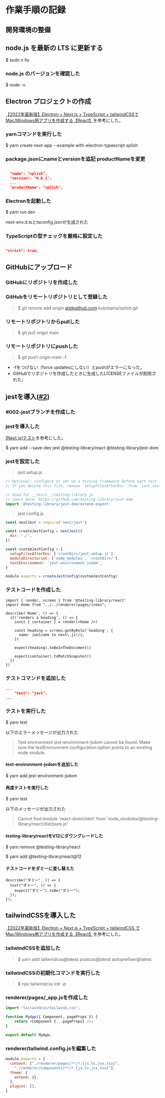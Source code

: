 # 作業手順の記録

## 開発環境の整備

## node.js を最新の LTS に更新する

$ sudo n lts

### node.js のバージョンを確認した

$ node -v

## Electron プロジェクトの作成

[【2022年最新版】Electron + Next.js + TypeScript + tailwindCSSでMac/Windows用アプリを作成する【React】](https://yurupro.cloud/2514/)を参考にした。

### yarnコマンドを実行した

$ yarn create next-app --example with-electron-typescript splish

### package.jsonにnameとversionを追記 productNameを変更

```json

  "name": "splish",
  "version": "0.0.1",
  ...
  "productName": "splish",

```

### Electronを起動した

$ yarn run dev

next-env.d.tsとtsconfig.jsonが生成された

### TypeScriptの型チェックを厳格に設定した

```tsconfig.json

"strict": true,

```

## GitHubにアップロード

### GitHubにリポジトリを作成した

### GitHubをリモートリポジトリとして登録した

> $ git remote add origin git@github.com:kubotama/splish.git

### リモートリポジトリからpullした

> $ git pull origin main

### リモートリポジトリにpushした

> $ git push origin main -f

- -fをつけない（force updatesにしない）とpushがエラーになった。
- GitHubでリポジトリを作成したときに生成したLICENSEファイルが削除された。

## jestを導入([#2](https://github.com/kubotama/splish/issues/2))

### \#002-jestブランチを作成した

### jestを導入した

[\[Next.js\]テスト](https://dev-yakuza.posstree.com/react/nextjs/test/)を参考にした。

$ yarn add --save-dev jest @testing-library/react @testing-library/jest-dom

### jestを設定した

> jest.setup.js

```jest.setup.js
// Optional: configure or set up a testing framework before each test.
// If you delete this file, remove `setupFilesAfterEnv` from `jest.config.js`

// Used for __tests__/testing-library.js
// Learn more: https://github.com/testing-library/jest-dom
import '@testing-library/jest-dom/extend-expect'
```

> jest.config.js

```jest.config.js
const nextJest = require('next/jest')

const createJestConfig = nextJest({
  dir: './',
})

const customJestConfig = {
  setupFilesAfterEnv: ['<rootDir>/jest.setup.js'],
  moduleDirectories: ['node_modules', '<rootDir>/'],
  testEnvironment: 'jest-environment-jsdom',
}

module.exports = createJestConfig(customJestConfig)
```

### テストコードを作成した

```tests/index/index.test.tsx
import { render, screen } from '@testing-library/react'
import Home from "../../renderer/pages/index";

describe('Home', () => {
  it('renders a heading', () => {
    const { container } = render(<Home />)

    const heading = screen.getByRole('heading', {
      name: /welcome to next\.js!/i,
    })

    expect(heading).toBeInTheDocument()

    expect(container).toMatchSnapshot()
  })
})
```

### テストコマンドを追加した

```package.json
...
    "test": "jest",
...
```

### テストを実行した

$ yarn test

以下のエラーメッセージが出力された

> Test environment jest-environment-jsdom cannot be found. Make sure the testEnvironment configuration option points to an existing node module.

#### test-environment-jsdomを追加した

$ yarn add jest-environment-jsdom

#### 再度テストを実行した

$ yarn test

以下のメッセージが出力された

> Cannot find module 'react-dom/client' from 'node_modules/@testing-library/react/dist/pure.js'

#### testing-library/reactをV12にダウングレードした

$ yarn remove @testing-library/react

$ yarn add @testing-library/react@12

#### テストコードをダミーに差し替えた

```tests/index/index.test.tsx
describe("ダミー", () => {
  test("ダミー", () => {
    expect("ダミー").toBe("ダミー");
  });
});
```

## tailwindCSSを導入した

[【2022年最新版】Electron + Next.js + TypeScript + tailwindCSS でMac/Windows用アプリを作成する【React】](https://yurupro.cloud/2514/)を参考にした。

### tailwindCSSを追加した

> $ yarn add tailwindcss@latest postcss@latest autoprefixer@latest

### tailwindCSSの初期化コマンドを実行した

> $ npx tailwindcss init -p

### renderer/pages/_app.jsを作成した

```renderer/pages/_app.js
import "tailwindcss/tailwind.css";

function MyApp({ Component, pageProps }) {
    return <Component {...pageProps} />;
}

export default MyApp;
```

### renderer/tailwind.config.jsを編集した

```renderer/tailwind.config.js
module.exports = {
  content: ["./renderer/pages/**/*.{js,ts,jsx,tsx}",
    "./renderer/components/**/*.{js,ts,jsx,tsx}"],
  theme: {
    extend: {},
  },
  plugins: [],
}
```
